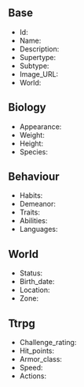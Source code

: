 ## Base
- <span class="text-field" data-tooltip="Text">Id</span>: 
- <span class="text-field" data-tooltip="Text">Name</span>: 
- <span class="text-field" data-tooltip="Text">Description</span>: 
- <span class="text-field" data-tooltip="Text">Supertype</span>: 
- <span class="text-field" data-tooltip="Text">Subtype</span>: 
- <span class="text-field" data-tooltip="Text">Image_URL</span>: 
- <span class="text-field" data-tooltip="Text">World</span>: 

## Biology
- <span class="text-field" data-tooltip="Text">Appearance</span>: 
- <span class="number-field" data-tooltip="Number, max: 0">Weight</span>: 
- <span class="number-field" data-tooltip="Number, max: 0">Height</span>: 
- <span class="multi-link-field" data-tooltip="Multi Species">Species</span>: 

## Behaviour
- <span class="text-field" data-tooltip="Text">Habits</span>: 
- <span class="text-field" data-tooltip="Text">Demeanor</span>: 
- <span class="multi-link-field" data-tooltip="Multi Trait">Traits</span>: 
- <span class="multi-link-field" data-tooltip="Multi Ability">Abilities</span>: 
- <span class="multi-link-field" data-tooltip="Multi Language">Languages</span>: 

## World
- <span class="text-field" data-tooltip="Text">Status</span>: 
- <span class="number-field" data-tooltip="Number, max: 0">Birth_date</span>: 
- <span class="link-field" data-tooltip="Single Location">Location</span>: 
- <span class="link-field" data-tooltip="Single Zone">Zone</span>: 

## Ttrpg
- <span class="number-field" data-tooltip="Number">Challenge_rating</span>: 
- <span class="number-field" data-tooltip="Number">Hit_points</span>: 
- <span class="number-field" data-tooltip="Number">Armor_class</span>: 
- <span class="number-field" data-tooltip="Number">Speed</span>: 
- <span class="multi-link-field" data-tooltip="Multi Ability">Actions</span>: 

